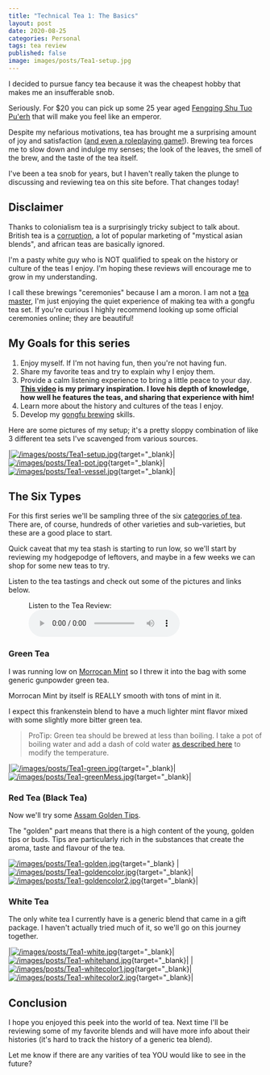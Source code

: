 ```yaml
---
title: "Technical Tea 1: The Basics"
layout: post
date: 2020-08-25
categories: Personal
tags: tea review
published: false
image: images/posts/Tea1-setup.jpg
---
```


I decided to pursue fancy tea because it was the cheapest hobby that makes me an insufferable snob. 

Seriously. For $20 you can pick up some 25 year aged [Fengqing Shu Tuo  Pu'erh](https://meileaf.com/tea/black-yunnan-tuo/) that will make you feel like an emperor.

Despite my nefarious motivations, tea has brought me a surprising amount of joy and satisfaction ([and even a roleplaying game!](/patreon)). Brewing tea forces me to slow down and indulge my senses; the look of the leaves, the smell of the brew, and the taste of the tea itself. 

I've been a tea snob for years, but I haven't really taken the plunge to discussing and reviewing tea on this site before. That changes today! 

## Disclaimer

Thanks to colonialism tea is a surprisingly tricky subject to talk about. British tea is a [corruption](https://www.aljazeera.com/indepth/opinion/british-colonialism-ruined-perfect-cup-tea-170918113331476.html), a lot of popular marketing of "mystical asian blends", and african teas are basically ignored.

I'm a pasty white guy who is NOT qualified to speak on the history or culture of the teas I enjoy. I'm hoping these reviews will encourage me to grow in my understanding.

I call these brewings "ceremonies" because I am a moron. I am not a [tea master](https://en.wikipedia.org/wiki/Japanese_tea_ceremony), I'm just enjoying the quiet experience of making tea with a gongfu tea set. If you're curious I highly recommend looking up some official ceremonies online; they are beautiful!

## My Goals for this series

1. Enjoy myself. If I'm not having fun, then you're not having fun.
2. Share my favorite teas and try to explain why I enjoy them.
3. Provide a calm listening experience to bring a little peace to your day. **[This video](https://www.youtube.com/watch?v=iWWu05AHv38) is my primary inspiration. I love his depth of knowledge, how well he features the teas, and sharing that experience with him!**
4. Learn more about the history and cultures of the teas I enjoy.
5. Develop my [gongfu brewing](https://www.reddit.com/r/tea/wiki/faq/gongfucha#wiki_an_introduction_to_gongfu_tea) skills.


Here are some pictures of my setup; it's a pretty sloppy combination of like 3 different tea sets I've scavenged from various sources.

|[![/images/posts/Tea1-setup.jpg](/images/posts/Tea1-setup.jpg)](/images/posts/Tea1-setup.jpg){target="_blank}|[![/images/posts/Tea1-pot.jpg](/images/posts/Tea1-pot.jpg)](/images/posts/Tea1-pot.jpg){target="_blank}|[![/images/posts/Tea1-vessel.jpg](/images/posts/Tea1-vessel.jpg)](/images/posts/Tea1-vessel.jpg){target="_blank}|

## The Six Types

For this first series we'll be sampling three of the six [categories of tea](https://teaepicure.com/tea-classification/). There are, of course, hundreds of other varieties and sub-varieties, but these are a good place to start.

Quick caveat that my tea stash is starting to run low, so we'll start by reviewing my hodgepodge of leftovers, and maybe in a few weeks we can shop for some new teas to try.

Listen to the tea tastings and check out some of the pictures and links below.

<figure>
    <figcaption>Listen to the Tea Review:</figcaption>
    <audio
        controls
        src="/files/Audio/Tea1.mp3">
            Your browser does not support the
            <code>audio</code> element.
    </audio>
</figure>

### Green Tea

I was running low on [Morrocan Mint](https://www.uptontea.com/flavored-green-tea/mint-loose-leaf-green-tea/p/V00418/) so I threw it into the bag with some generic gunpowder green tea. 

Morrocan Mint by itself is REALLY smooth with tons of mint in it. 

I expect this frankenstein blend to have a much lighter mint flavor mixed with some slightly more bitter green tea.

> ProTip: Green tea should be brewed at less than boiling. I take a pot of boiling water and add a dash of cold water [as described here](https://www.youtube.com/watch?v=spTBscGMG2c) to modify the temperature.

|[![/images/posts/Tea1-green.jpg](/images/posts/Tea1-green.jpg)](/images/posts/Tea1-green.jpg){target="_blank}|[![/images/posts/Tea1-greenMess.jpg](/images/posts/Tea1-greenMess.jpg)](/images/posts/Tea1-greenMess.jpg){target="_blank}|

### Red Tea (Black Tea)

Now we'll try some [Assam Golden Tips](https://www.eldenstreettea.com/the-tea-shop.html?store-page=Assam-Golden-Tips-p190939461).

The "golden" part means that there is a high content of the young, golden tips or buds. Tips are particularly rich in the substances that create the aroma, taste and flavour of the tea.

[![/images/posts/Tea1-golden.jpg](/images/posts/Tea1-golden.jpg)](/images/posts/Tea1-golden.jpg){target="_blank}
|[![/images/posts/Tea1-goldencolor.jpg](/images/posts/Tea1-goldencolor.jpg)](/images/posts/Tea1-goldencolor.jpg){target="_blank}|[![/images/posts/Tea1-goldencolor2.jpg](/images/posts/Tea1-goldencolor2.jpg)](/images/posts/Tea1-goldencolor2.jpg){target="_blank}|

### White Tea

The only white tea I currently have is a generic blend that came in a gift package. I haven't actually tried much of it, so we'll go on this journey together.

|[![/images/posts/Tea1-white.jpg](/images/posts/Tea1-white.jpg)](/images/posts/Tea1-white.jpg){target="_blank}|[![/images/posts/Tea1-whitehand.jpg](/images/posts/Tea1-whitehand.jpg)](/images/posts/Tea1-whitehand.jpg){target="_blank}|
|[![/images/posts/Tea1-whitecolor1.jpg](/images/posts/Tea1-whitecolor1.jpg)](/images/posts/Tea1-whitecolor1.jpg){target="_blank}|[![/images/posts/Tea1-whitecolor2.jpg](/images/posts/Tea1-whitecolor2.jpg)](/images/posts/Tea1-whitecolor2.jpg){target="_blank}|

## Conclusion

I hope you enjoyed this peek into the world of tea. Next time I'll be reviewing some of my favorite blends and will have more info about their histories (it's hard to track the history of a generic tea blend).

Let me know if there are any varities of tea YOU would like to see in the future?


